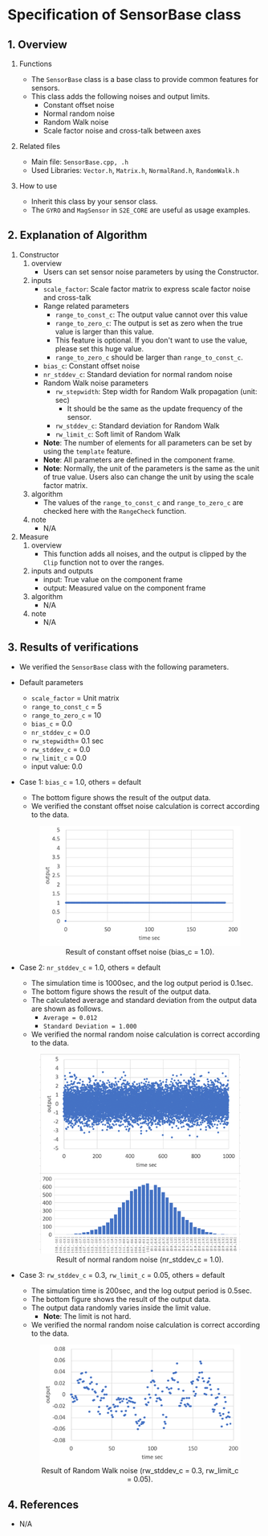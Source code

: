 # Specification of SensorBase class

## 1.  Overview
1. Functions
   - The `SensorBase` class is a base class to provide common features for sensors.
   - This class adds the following noises and output limits.
     - Constant offset noise
     - Normal random noise
     - Random Walk noise
     - Scale factor noise and cross-talk between axes

2. Related files
   - Main file: `SensorBase.cpp, .h`
   - Used Libraries: `Vector.h`, `Matrix.h`, `NormalRand.h`, `RandomWalk.h`

3. How to use
   - Inherit this class by your sensor class.
   - The `GYRO` and `MagSensor` in `S2E_CORE` are useful as usage examples.

## 2. Explanation of Algorithm
1. Constructor
   1. overview
      - Users can set sensor noise parameters by using the Constructor.
   2. inputs
      - `scale_factor`: Scale factor matrix to express scale factor noise and cross-talk      
      - Range related parameters
        - `range_to_const_c`: The output value cannot over this value
        - `range_to_zero_c`: The output is set as zero when the true value is larger than this value.
        - This feature is optional. If you don't want to use the value, please set this huge value.
        - `range_to_zero_c` should be larger than `range_to_const_c`.
      - `bias_c`: Constant offset noise
      - `nr_stddev_c`: Standard deviation for normal random noise
      - Random Walk noise parameters
        - `rw_stepwidth`: Step width for Random Walk propagation (unit: sec)
          - It should be the same as the update frequency of the sensor.
        - `rw_stddev_c`: Standard deviation for Random Walk
        - `rw_limit_c`: Soft limit of Random Walk
      - **Note**: The number of elements for all parameters can be set by using the `template` feature.
      - **Note**: All parameters are defined in the component frame.
      - **Note**: Normally, the unit of the parameters is the same as the unit of true value. Users also can change the unit by using the scale factor matrix.
   3. algorithm
      - The values of the `range_to_const_c` and `range_to_zero_c` are checked here with the `RangeCheck` function.
   4. note
      - N/A
2. Measure
   1. overview
      - This function adds all noises, and the output is clipped by the `Clip` function not to over the ranges.
   2. inputs and outputs
      - input: True value on the component frame
      - output: Measured value on the component frame
   3. algorithm
      - N/A 
   4. note
      - N/A
## 3. Results of verifications
- We verified the `SensorBase` class with the following parameters.
- Default parameters
  - `scale_factor` = Unit matrix
  - `range_to_const_c` = 5
  - `range_to_zero_c` = 10
  - `bias_c` = 0.0
  - `nr_stddev_c` = 0.0
  - `rw_stepwidth`= 0.1 sec
  - `rw_stddev_c` = 0.0
  - `rw_limit_c` = 0.0
  - input value: 0.0
- Case 1: `bias_c` = 1.0, others = default
  - The bottom figure shows the result of the output data.
  - We verified the constant offset noise calculation is correct according to the data.
  <div align="center">
  <figure id="bias_1">
  <img src="./figs/bias_1.png" width=400>
  <figcaption>Result of constant offset noise (bias_c = 1.0).</figcaption>
  </figure>
  </div>

- Case 2: `nr_stddev_c` = 1.0, others = default
  - The simulation time is 1000sec, and the log output period is 0.1sec.
  - The bottom figure shows the result of the output data.
  - The calculated average and standard deviation from the output data are shown as follows.
    - `Average = 0.012`
    - `Standard Deviation = 1.000`
  - We verified the normal random noise calculation is correct according to the data.
  <div align="center">
  <figure id="normal_random_noise_1">
  <img src="./figs/normal_random_noise_1.png" width=400>
  <figcaption>Result of normal random noise (nr_stddev_c = 1.0).</figcaption>
  </figure>
  </div>

- Case 3: `rw_stddev_c` = 0.3, `rw_limit_c` = 0.05, others = default
  - The simulation time is 200sec, and the log output period is 0.5sec.
  - The bottom figure shows the result of the output data.
  - The output data randomly varies inside the limit value.
    - **Note**: The limit is not hard.
  - We verified the normal random noise calculation is correct according to the data.
  <div align="center">
  <figure id="random_walk_03_005">
  <img src="./figs/random_walk_03_005.png" width=400>
  <figcaption>Result of Random Walk noise (rw_stddev_c = 0.3, rw_limit_c = 0.05).</figcaption>
  </figure>
  </div>

## 4. References
- N/A
